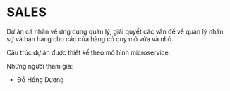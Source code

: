 # SALES
Dự án cá nhân về ứng dụng quản lý, giải quyết các vấn đề về quản lý nhân sự và bán hàng cho các cửa hàng có quy mô vừa và nhỏ.

Câu trúc dự án được thiết kế theo mô hình microservice.

Những người tham gia: 
- Đỗ Hồng Dương
